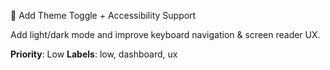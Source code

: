 🌙 Add Theme Toggle + Accessibility Support

Add light/dark mode and improve keyboard navigation & screen reader UX.

**Priority**: Low
**Labels**: low, dashboard, ux
